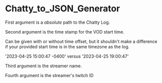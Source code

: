 # Chatty_to_JSON_Generator

First argument is a *absolute* path to the Chatty Log.

Second argument is the time stamp for the VOD start time.

Can be given with or without time offset, but it shouldn't make a difference if your provided start time is in the same timezone as the log.

'2023-04-25 15:00:47 -0400' versus '2023-04-25 19:00:47'


Third argument is the streamer name.


Fourth argument is the streamer's twitch ID